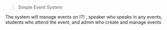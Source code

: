 >Simple Event System 

The system will manage events on ITI , speaker who speaks in any events, students who attend 
the event, and admin who create and manage events

